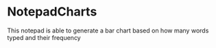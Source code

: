 # NotepadCharts
This notepad is able to generate a bar chart based on how many words typed and their frequency
